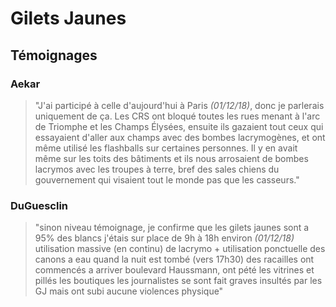 # Gilets Jaunes
## Témoignages

### Aekar
   > "J'ai participé à celle d'aujourd'hui à Paris *(01/12/18)*, donc je parlerais uniquement de ça. Les CRS ont bloqué toutes les rues menant à l'arc de Triomphe et les Champs Élysées, ensuite ils gazaient tout ceux qui essayaient d'aller aux champs avec des bombes lacrymogènes, et ont même utilisé les flashballs sur certaines personnes. Il y en avait même sur les toits des bâtiments et ils nous arrosaient de bombes lacrymos avec les troupes à terre, bref des sales chiens du gouvernement qui visaient tout le monde pas que les casseurs."
   
### DuGuesclin
   > "sinon niveau témoignage, je confirme que les gilets jaunes sont a 95% des blancs
j'étais sur place de 9h à 18h environ *(01/12/18)*
utilisation massive (en continu) de lacrymo + utilisation ponctuelle des canons a eau
quand la nuit est tombé (vers 17h30) des racailles ont commencés a arriver boulevard Haussmann, ont pété les vitrines et pillés les boutiques
les journalistes se sont fait graves insultés par les GJ mais ont subi aucune violences physique"
